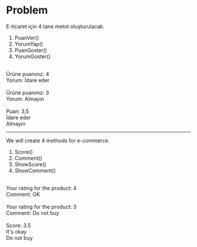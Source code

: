 # Problem
E-ticaret için 4 tane metot oluşturulacak.

1. PuanVer()
2. YorumYap()
3. PuanGoster()
4. YorumGoster()
<br>
Ürüne puanınız: 4
<br>
Yorum: İdare eder
<br><br>
Ürüne puanınız: 3
<br>
Yorum: Almayın
<br>
<br>
Puan: 3,5
<br>
İdare eder
<br>
Almayın 

-------------------------------------------------------------------------------------------

We will create 4 methods for e-commerce.

1. Score()
2. Comment()
3. ShowScore()
4. ShowComment()
<br>
Your rating for the product: 4
<br>
Comment: OK
<br><br>
Your rating for the product: 3
<br>
Comment: Do not buy
<br>
<br>
Score: 3.5
<br>
It's okay
<br>
Do not buy
